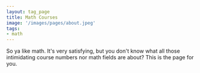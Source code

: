 ```yaml
---
layout: tag_page
title: Math Courses
image: '/images/pages/about.jpeg'
tags:
- math
---
```


So ya like math. It's very satisfying, but you don't know what all those intimidating course numbers nor math fields are about? This is the page for you.

